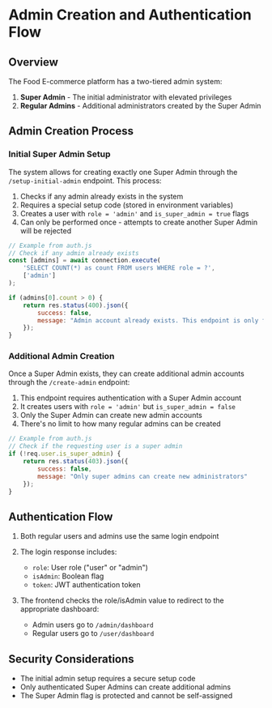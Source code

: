 # Admin Creation and Authentication Flow

## Overview

The Food E-commerce platform has a two-tiered admin system:

1. **Super Admin** - The initial administrator with elevated privileges
2. **Regular Admins** - Additional administrators created by the Super Admin

## Admin Creation Process

### Initial Super Admin Setup

The system allows for creating exactly one Super Admin through the `/setup-initial-admin` endpoint. This process:

1. Checks if any admin already exists in the system
2. Requires a special setup code (stored in environment variables)
3. Creates a user with `role = 'admin'` and `is_super_admin = true` flags
4. Can only be performed once - attempts to create another Super Admin will be rejected

```javascript
// Example from auth.js
// Check if any admin already exists
const [admins] = await connection.execute(
    'SELECT COUNT(*) as count FROM users WHERE role = ?',
    ['admin']
);

if (admins[0].count > 0) {
    return res.status(400).json({
        success: false,
        message: "Admin account already exists. This endpoint is only for initial setup."
    });
}
```

### Additional Admin Creation

Once a Super Admin exists, they can create additional admin accounts through the `/create-admin` endpoint:

1. This endpoint requires authentication with a Super Admin account
2. It creates users with `role = 'admin'` but `is_super_admin = false`
3. Only the Super Admin can create new admin accounts
4. There's no limit to how many regular admins can be created

```javascript
// Example from auth.js
// Check if the requesting user is a super admin
if (!req.user.is_super_admin) {
    return res.status(403).json({
        success: false,
        message: "Only super admins can create new administrators"
    });
}
```

## Authentication Flow

1. Both regular users and admins use the same login endpoint
2. The login response includes:
   - `role`: User role ("user" or "admin")
   - `isAdmin`: Boolean flag 
   - `token`: JWT authentication token

3. The frontend checks the role/isAdmin value to redirect to the appropriate dashboard:
   - Admin users go to `/admin/dashboard` 
   - Regular users go to `/user/dashboard`

## Security Considerations

- The initial admin setup requires a secure setup code
- Only authenticated Super Admins can create additional admins
- The Super Admin flag is protected and cannot be self-assigned

